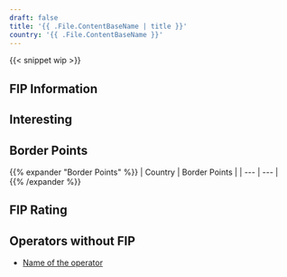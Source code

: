 ```yaml
---
draft: false
title: '{{ .File.ContentBaseName | title }}'
country: '{{ .File.ContentBaseName }}'
---
```


<!-- Remove the WIP snippet if the page is complete -->
{{< snippet wip >}}

## FIP Information

<!--
    A short summary text that should answer the following questions in this order:
    - Which FIP tickets (FIP 50/FIP Coupon tickets) are recognized in the country and by which railway operator?
    - What are the special features of using FIP with the respective railway operator? (Add link to the railway operator)
    - Which railway operators do not recognize FIP tickets and how can you identify these operators in the connection information?
-->

## Interesting

<!--
    A short section about the general train situation in the country. The following topics can be covered, for example:
    - State of the railway network
    - Important connections
    - Quality and condition of the trains
    - Punctuality
    - Frequency
    - Special trains/routes/lines
    - Beautiful train stations
-->

## Border Points

<!--
Only border points at the national border with other countries. These should be listed as country (railway operator) and their border points.
-->

{{% expander "Border Points" %}}
| Country | Border Points |
| --- | --- |
{{% /expander %}}

## FIP Rating

<!--
    The rating criteria are still under development
-->

## Operators without FIP
<!-- Replace the general link with a link to the operator -->
- [Name of the operator](../../operator)
